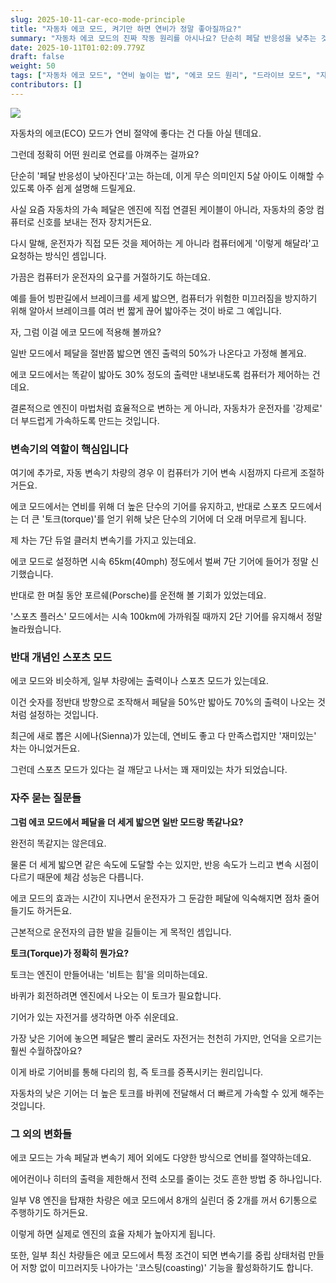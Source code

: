 ```yaml
---
slug: 2025-10-11-car-eco-mode-principle
title: "자동차 에코 모드, 켜기만 하면 연비가 정말 좋아질까요?"
summary: "자동차 에코 모드의 진짜 작동 원리를 아시나요? 단순히 페달 반응성을 낮추는 것 이상의 비밀, 변속기 제어부터 엔진 맵핑까지 에코 모드가 연비를 절약하는 모든 방법을 쉽게 알려드립니다."
date: 2025-10-11T01:02:09.779Z
draft: false
weight: 50
tags: ["자동차 에코 모드", "연비 높이는 법", "에코 모드 원리", "드라이브 모드", "자동차 연비", "에코 모드 단점", "스포츠 모드"]
contributors: []
---
```


![](https://blogger.googleusercontent.com/img/a/AVvXsEh_sVbF8v_yHEtVorrTzO321l9V5vW1tkMV-CYvX5jg9xnjDorVTQxQ_u6w3ZF2qA33xjKKgmn-pfOchow0LLBAlFvAnjhaHCuLyt8dLTpfv9_-GZ0zqowkfaijSoOebYO8ACNp6twMMckN-srYfbE34WMtLm5xsLn4fbq77RV6tCZUfBEUKHp0CX399WQ=s16000)


자동차의 에코(ECO) 모드가 연비 절약에 좋다는 건 다들 아실 텐데요.

그런데 정확히 어떤 원리로 연료를 아껴주는 걸까요?

단순히 '페달 반응성이 낮아진다'고는 하는데, 이게 무슨 의미인지 5살 아이도 이해할 수 있도록 아주 쉽게 설명해 드릴게요.

사실 요즘 자동차의 가속 페달은 엔진에 직접 연결된 케이블이 아니라, 자동차의 중앙 컴퓨터로 신호를 보내는 전자 장치거든요.

다시 말해, 운전자가 직접 모든 것을 제어하는 게 아니라 컴퓨터에게 '이렇게 해달라'고 요청하는 방식인 셈입니다.


가끔은 컴퓨터가 운전자의 요구를 거절하기도 하는데요.

예를 들어 빙판길에서 브레이크를 세게 밟으면, 컴퓨터가 위험한 미끄러짐을 방지하기 위해 알아서 브레이크를 여러 번 짧게 끊어 밟아주는 것이 바로 그 예입니다.


자, 그럼 이걸 에코 모드에 적용해 볼까요?

일반 모드에서 페달을 절반쯤 밟으면 엔진 출력의 50%가 나온다고 가정해 볼게요.

에코 모드에서는 똑같이 밟아도 30% 정도의 출력만 내보내도록 컴퓨터가 제어하는 건데요.

결론적으로 엔진이 마법처럼 효율적으로 변하는 게 아니라, 자동차가 운전자를 '강제로' 더 부드럽게 가속하도록 만드는 것입니다.


### 변속기의 역할이 핵심입니다

여기에 추가로, 자동 변속기 차량의 경우 이 컴퓨터가 기어 변속 시점까지 다르게 조절하거든요.

에코 모드에서는 연비를 위해 더 높은 단수의 기어를 유지하고, 반대로 스포츠 모드에서는 더 큰 '토크(torque)'를 얻기 위해 낮은 단수의 기어에 더 오래 머무르게 됩니다.


제 차는 7단 듀얼 클러치 변속기를 가지고 있는데요.

에코 모드로 설정하면 시속 65km(40mph) 정도에서 벌써 7단 기어에 들어가 정말 신기했습니다.


반대로 한 며칠 동안 포르쉐(Porsche)를 운전해 볼 기회가 있었는데요.

'스포츠 플러스' 모드에서는 시속 100km에 가까워질 때까지 2단 기어를 유지해서 정말 놀라웠습니다.


### 반대 개념인 스포츠 모드

에코 모드와 비슷하게, 일부 차량에는 출력이나 스포츠 모드가 있는데요.

이건 숫자를 정반대 방향으로 조작해서 페달을 50%만 밟아도 70%의 출력이 나오는 것처럼 설정하는 것입니다.


최근에 새로 뽑은 시에나(Sienna)가 있는데, 연비도 좋고 다 만족스럽지만 '재미있는' 차는 아니었거든요.

그런데 스포츠 모드가 있다는 걸 깨닫고 나서는 꽤 재미있는 차가 되었습니다.


### 자주 묻는 질문들

**그럼 에코 모드에서 페달을 더 세게 밟으면 일반 모드랑 똑같나요?**


완전히 똑같지는 않은데요.

물론 더 세게 밟으면 같은 속도에 도달할 수는 있지만, 반응 속도가 느리고 변속 시점이 다르기 때문에 체감 성능은 다릅니다.

에코 모드의 효과는 시간이 지나면서 운전자가 그 둔감한 페달에 익숙해지면 점차 줄어들기도 하거든요.

근본적으로 운전자의 급한 발을 길들이는 게 목적인 셈입니다.


**토크(Torque)가 정확히 뭔가요?**


토크는 엔진이 만들어내는 '비트는 힘'을 의미하는데요.

바퀴가 회전하려면 엔진에서 나오는 이 토크가 필요합니다.


기어가 있는 자전거를 생각하면 아주 쉬운데요.

가장 낮은 기어에 놓으면 페달은 빨리 굴러도 자전거는 천천히 가지만, 언덕을 오르기는 훨씬 수월하잖아요?

이게 바로 기어비를 통해 다리의 힘, 즉 토크를 증폭시키는 원리입니다.

자동차의 낮은 기어는 더 높은 토크를 바퀴에 전달해서 더 빠르게 가속할 수 있게 해주는 것입니다.


### 그 외의 변화들

에코 모드는 가속 페달과 변속기 제어 외에도 다양한 방식으로 연비를 절약하는데요.

에어컨이나 히터의 출력을 제한해서 전력 소모를 줄이는 것도 흔한 방법 중 하나입니다.


일부 V8 엔진을 탑재한 차량은 에코 모드에서 8개의 실린더 중 2개를 꺼서 6기통으로 주행하기도 하거든요.

이렇게 하면 실제로 엔진의 효율 자체가 높아지게 됩니다.


또한, 일부 최신 차량들은 에코 모드에서 특정 조건이 되면 변속기를 중립 상태처럼 만들어 저항 없이 미끄러지듯 나아가는 '코스팅(coasting)' 기능을 활성화하기도 합니다.

